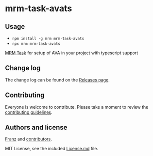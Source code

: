 # mrm-task-avats

## Usage

- `npm install -g mrm mrm-task-avats`
- `npx mrm mrm-task-avats`

[MRM Task](sapegin/mrm-tasks) for setup of AVA in your project with typescript support

## Change log

The change log can be found on the [Releases page](https://github.com/shedali/mrm-task-avats/releases).

## Contributing

Everyone is welcome to contribute. Please take a moment to review the [contributing guidelines](Contributing.md).

## Authors and license

[Franz](http://www.github.com/shedali) and [contributors](https://github.com/shedali/mrm-task-avats/graphs/contributors).

MIT License, see the included [License.md](License.md) file.
